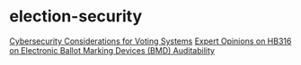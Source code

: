# election-security
[Cybersecurity Considerations for Voting Systems](https://github.com/mattbogenberger/election-security/blob/main/SAFE_Cybersecurity.pdf)
[Expert Opinions on HB316 on Electronic Ballot Marking Devices (BMD) Auditability](https://github.com/mattbogenberger/election-security/blob/main/expert-auditability-opinions.pdf)
